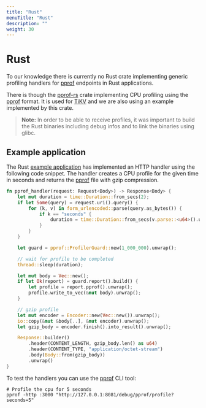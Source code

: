 ```yaml
---
title: "Rust"
menuTitle: "Rust"
description: ""
weight: 30
---
```


# Rust

To our knowledge there is currently no Rust crate implementing generic profiling handlers for [pprof] endpoints in Rust applications.

There is though the [pprof-rs] crate implementing CPU profiling using the [pprof] format. It is used for [TiKV] and we are also using an example implemented by this crate.

> **Note:** In order to be able to receive profiles, it was important to build the Rust binaries including debug infos and to link the binaries using glibc.

## Example application

The Rust [example application] has implemented an HTTP handler using the following code snippet. The handler creates a CPU profile for the given time in seconds and returns the [pprof] file with gzip compression.

```rust
fn pprof_handler(request: Request<Body>) -> Response<Body> {
    let mut duration = time::Duration::from_secs(2);
    if let Some(query) = request.uri().query() {
        for (k, v) in form_urlencoded::parse(query.as_bytes()) {
            if k == "seconds" {
                duration = time::Duration::from_secs(v.parse::<u64>().unwrap());
            }
        }
    }

    let guard = pprof::ProfilerGuard::new(1_000_000).unwrap();

    // wait for profile to be completed
    thread::sleep(duration);

    let mut body = Vec::new();
    if let Ok(report) = guard.report().build() {
        let profile = report.pprof().unwrap();
        profile.write_to_vec(&mut body).unwrap();
    }

    // gzip profile
    let mut encoder = Encoder::new(Vec::new()).unwrap();
    io::copy(&mut &body[..], &mut encoder).unwrap();
    let gzip_body = encoder.finish().into_result().unwrap();

    Response::builder()
        .header(CONTENT_LENGTH, gzip_body.len() as u64)
        .header(CONTENT_TYPE, "application/octet-stream")
        .body(Body::from(gzip_body))
        .unwrap()
}
```

To test the handlers you can use the [pprof] CLI tool:

```shell
# Profile the cpu for 5 seconds
pprof -http :3000 "http://127.0.0.1:8081/debug/pprof/profile?seconds=5"
```

[pprof]: https://github.com/google/pprof
[pprof-rs]: https://github.com/tikv/pprof-rs
[TiKV]: https://github.com/tikv/tikv
[example application]: https://github.com/grafana/phlare/tree/main/tools/docker-compose/rust/

